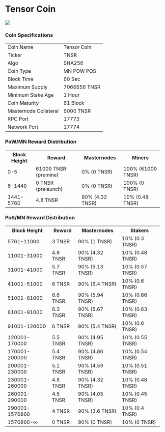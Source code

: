 Tensor Coin
==========================

<a href='https://github.com/tensor-services/TensorCoin/releases' target='_blank'>
<img src='https://raw.githubusercontent.com/tensor-services/TensorCoin/master/src/qt/res/images/tnsr.png'></img>
</a>

### Coin Specifications


<table>
<tr><td>Coin Name</td><td>Tensor Coin</td></tr>
<tr><td>Ticker</td><td>TNSR</td></tr>
<tr><td>Algo</td><td>SHA256</td></tr>
<tr><td>Coin Type</td><td>MN POW POS</td></tr>
<tr><td>Block Time</td><td>60 Sec</td></tr>
<tr><td>Maximum Supply</td><td>7066656 TNSR</td></tr>
<tr><td>Minimum Stake Age</td><td>1 Hour</td></tr>
<tr><td>Coin Maturity</td><td>61 Block</td></tr>
<tr><td>Masternode Collateral</td><td>6000 TNSR</td></tr>
<tr><td>RPC Port</td><td>17773</td></tr>
<tr><td>Network Port</td><td>17774</td></tr>
</table>

### PoW/MN Reward Distribution

<table>
<th>Block Height</th><th>Reward</th><th>Masternodes</th><th>Miners</th>
<tr><td>0-5</td><td>61000 TNSR (premine)</td><td>0% (0 TNSR)</td><td>100% (61000 TNSR)</td></tr>
<tr><td>6-1440</td><td>0 TNSR (prelaunch)</td><td>0% (0 TNSR)</td><td>100% (0 TNSR)</td></tr>
<tr><td>1441-5760</td><td>4.8 TNSR</td><td>90% (4.32 TNSR)</td><td>10% (0.48 TNSR)</td></tr>
</table>

### PoS/MN Reward Distribution

<table>
<th>Block Height</th><th>Reward</th><th>Masternodes</th><th>Stakers</th>
<tr><td>5761-11000</td><td>3 TNSR</td><td>90% (1 TNSR)</td><td>10% (0.3 TNSR)</td></tr>
<tr><td>11001-31000</td><td>4.8 TNSR</td><td>90% (4.32 TNSR)</td><td>10% (0.48 TNSR)</td></tr>
<tr><td>31001-41000</td><td>5.7 TNSR</td><td>90% (5.13 TNSR)</td><td>10% (0.57 TNSR)</td></tr>
<tr><td>41001-51000</td><td>6 TNSR</td><td>90% (5.4 TNSR)</td><td>10% (0.6 TNSR)</td></tr>
<tr><td>51001-81000</td><td>6.6 TNSR</td><td>90% (5.94 TNSR)</td><td>10% (0.66 TNSR)</td></tr>
<tr><td>81001-91000</td><td>6.3 TNSR</td><td>90% (5.67 TNSR)</td><td>10% (0.63 TNSR)</td></tr>
<tr><td>91001-120000</td><td>6 TNSR</td><td>90% (5.4 TNSR)</td><td>10% (0.6 TNSR)</td></tr>
<tr><td>120001-170000</td><td>5.5 TNSR</td><td>90% (4.95 TNSR)</td><td>10% (0.55 TNSR)</td></tr>
<tr><td>170001-200000</td><td>5.4 TNSR</td><td>90% (4.86 TNSR)</td><td>10% (0.54 TNSR)</td></tr>
<tr><td>200001-230000</td><td>5.1 TNSR</td><td>90% (4.59 TNSR)</td><td>10% (0.51 TNSR)</td></tr>
<tr><td>230001-260000</td><td>4.8 TNSR</td><td>90% (4.32 TNSR)</td><td>10% (0.48 TNSR)</td></tr>
<tr><td>260001-290000</td><td>4.5 TNSR</td><td>90% (4.05 TNSR)</td><td>10% (0.45 TNSR)</td></tr>
<tr><td>290001-1576800</td><td>4 TNSR</td><td>90% (3.6 TNSR)</td><td>10% (0.4 TNSR)</td></tr>
<tr><td>1576800-∞</td><td>0 TNSR</td><td>90% (0 TNSR)</td><td>10% (0 TNSR)</td></tr>
</table>
